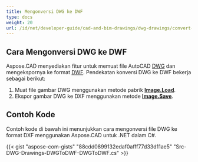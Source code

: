 ```yaml
---
title: Mengonversi DWG ke DWF
type: docs
weight: 20
url: /id/net/developer-guide/cad-and-bim-drawings/dwg-drawings/convert-dwg-to-dwf/
---
```


## **Cara Mengonversi DWG ke DWF**

Aspose.CAD menyediakan fitur untuk memuat file AutoCAD [DWG](https://docs.fileformat.com/cad/dwg/) dan mengekspornya ke format [DWF](https://docs.fileformat.com/cad/dwf/). Pendekatan konversi DWG ke DWF bekerja sebagai berikut:

1. Muat file gambar DWG menggunakan metode pabrik [**Image.Load**](https://reference.aspose.com/cad/net/aspose.cad/image/methods/load/index).
1. Ekspor gambar DWG ke DXF menggunakan metode [**Image.Save**](https://reference.aspose.com/cad/net/aspose.cad/image/methods/save/index).

## Contoh Kode

Contoh kode di bawah ini menunjukkan cara mengonversi file DWG ke format DXF menggunakan Aspose.CAD untuk .NET dalam C#.

{{< gist "aspose-com-gists" "88cdd0899132edaf0afff77d33d11ae5" "Src-DWG-Drawings-DWGToDWF-DWGToDWF.cs" >}}

